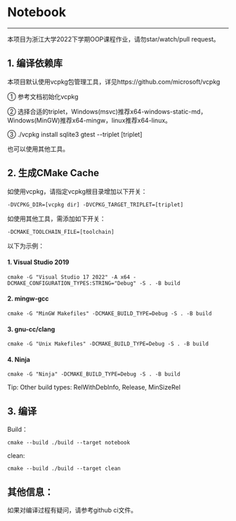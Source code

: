 # Notebook

-------

本项目为浙江大学2022下学期OOP课程作业，请勿star/watch/pull request。

## 1. 编译依赖库

本项目默认使用vcpkg包管理工具，详见https://github.com/microsoft/vcpkg

① 参考文档初始化vcpkg

② 选择合适的triplet，Windows(msvc)推荐x64-windows-static-md，Windows(MinGW)推荐x64-mingw，linux推荐x64-linux。

③ ./vcpkg install sqlite3 gtest --triplet [triplet]

也可以使用其他工具。

## 2. 生成CMake Cache

如使用vcpkg，请指定vcpkg根目录增加以下开关：

```shell
-DVCPKG_DIR=[vcpkg dir] -DVCPKG_TARGET_TRIPLET=[triplet]
```

如使用其他工具，需添加如下开关：

```shell
-DCMAKE_TOOLCHAIN_FILE=[toolchain]
```

以下为示例：

#### 1. Visual Studio 2019

```shell
cmake -G "Visual Studio 17 2022" -A x64 -DCMAKE_CONFIGURATION_TYPES:STRING="Debug" -S . -B build
```

#### 2. mingw-gcc

```shell
cmake -G "MinGW Makefiles" -DCMAKE_BUILD_TYPE=Debug -S . -B build
```

#### 3. gnu-cc/clang

```shell
cmake -G "Unix Makefiles" -DCMAKE_BUILD_TYPE=Debug -S . -B build
```

#### 4. Ninja

```shell
cmake -G "Ninja" -DCMAKE_BUILD_TYPE=Debug -S . -B build
```

Tip: Other build types: RelWithDebInfo, Release, MinSizeRel

## 3. 编译

Build：

```shell
cmake --build ./build --target notebook
```

clean: 

```shell
cmake --build ./build --target clean
```

## 其他信息：
如果对编译过程有疑问，请参考github ci文件。
